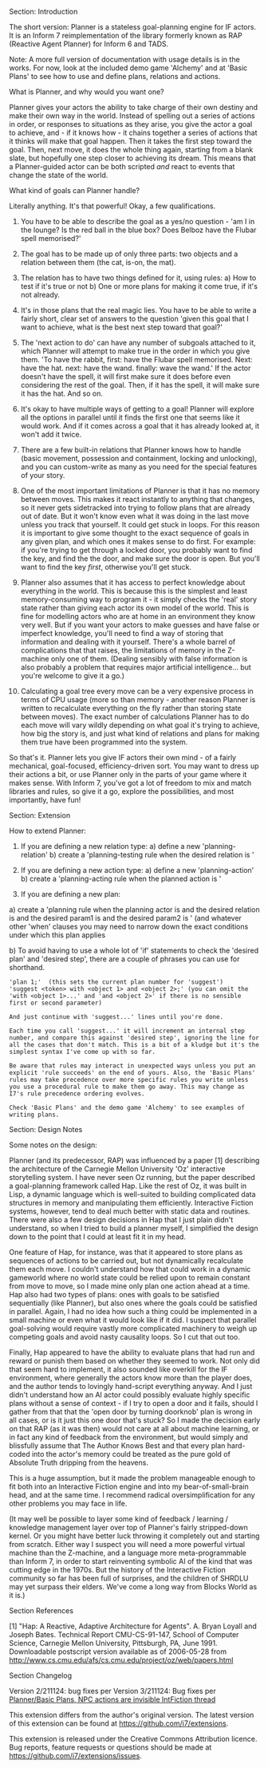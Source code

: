 Section: Introduction

The short version: Planner is a stateless goal-planning engine for IF actors. It is an Inform 7
reimplementation of the library formerly known as RAP (Reactive Agent Planner) for Inform 6 and TADS.

Note: A more full version of documentation with usage details is in the works. For now, look at the included demo game 'Alchemy' and at 'Basic Plans' to see how to use and define plans, relations and actions.

What is Planner, and why would you want one?

Planner gives your actors the ability to take charge of their own destiny and make their own way in the world. Instead of spelling out a series of actions in order, or responses to situations as they arise, you give the actor a goal to achieve, and - if it knows how - it chains together a series of actions that it thinks will make that goal happen. Then it takes the first step toward the goal. Then, next move, it does the whole thing again, starting from a blank slate, but hopefully one step closer to achieving its dream. This means that a Planner-guided actor can
be both scripted *and* react to events that change the state of the world.

What kind of goals can Planner handle?

Literally anything. It's that powerful! Okay, a few qualifications.

1) You have to be able to describe the goal as a yes/no question - 'am I in the lounge? Is the red ball in the blue box? Does Belboz have the Flubar spell memorised?'

2) The goal has to be made up of only three parts: two objects and a relation between them (the cat, is-on, the mat).

3) The relation has to have two things defined for it, using rules:
a) How to test if it's true or not
b) One or more plans for making it come true, if it's not already.

4) It's in those plans that the real magic lies. You have to be able to write a fairly short, clear set of answers to the question 'given this goal that I want to achieve, what is the best next step toward that goal?'

5) The 'next action to do' can have any number of subgoals attached to it, which Planner will attempt to make true in the order in which you give them. 'To have the rabbit, first: have the Flubar spell memorised. Next: have the hat. next: have the wand. finally: wave the wand.' If the actor doesn't have the spell, it will first make sure it does before even considering the rest of the goal. Then, if it has the spell, it will make sure it has the hat. And so on.

6) It's okay to have multiple ways of getting to a goal! Planner will explore all the options in parallel until it finds the first one that seems like it would work. And if it comes across a goal that it has already looked at, it won't add it twice.

7) There are a few built-in relations that Planner knows how to handle (basic movement, possession and containment, locking and unlocking), and you can custom-write as many as you need for the special features of your story.

8) One of the most important limitations of Planner is that it has no memory between moves. This makes it react instantly to anything that changes, so it never gets sidetracked into trying to follow plans that are already out of date. But it won't know even what it was doing in the last move unless you track that yourself. It could get stuck in loops. For this reason it is important to give some thought to the exact sequence of goals in any given plan, and which ones it makes sense to do first. For example: if you're trying to get through a locked door, you probably want
to find the key, and find the the door, and make sure the door is open. But you'll want to find the key *first*, otherwise you'll get stuck.

9) Planner also assumes that it has access to perfect knowledge about everything in the world. This is because this is the simplest and least memory-consuming way to program it - it simply checks the 'real' story state rather than giving each actor its own model of the world. This is fine for modelling actors who are at home in an environment they know very well. But if you want your actors to make guesses and have false or imperfect knowledge, you'll need to find a way of storing that information and dealing with it yourself. There's a whole barrel of complications that that raises, the limitations of memory in the Z-machine only one of them. (Dealing sensibly with false information is also probably a problem that requires major artificial intelligence... but you're welcome to give it a go.)

10) Calculating a goal tree every move can be a very expensive process in terms of CPU usage (more so than memory - another reason Planner is written to recalculate everything on the fly rather than storing state between moves). The exact number of calculations Planner has to do each move will vary wildly depending on what goal it's trying to achieve, how big the story is, and just what kind of relations and plans for making them true have been programmed into the system.

So that's it. Planner lets you give IF actors their own mind - of a fairly mechanical, goal-focused, efficiency-driven sort. You may want to dress up their actions a bit, or use Planner only in the parts of your game where it makes sense. With Inform 7, you've got a lot of freedom to mix and match libraries and rules, so give it a go, explore the possibilities, and most importantly, have fun!

Section: Extension

How to extend Planner:

1. If you are defining a new relation type:
a) define a new 'planning-relation'
b) create a 'planning-testing rule when the desired relation is <relation>'

2. If you are defining a new action type:
a) define a new 'planning-action'
b) create a 'planning-acting rule when the planned action is <action>'

3. If you are defining a new plan:

a) create a 'planning rule when the planning actor is <actor> and the desired relation is <relation> and the desired param1 is <object> and the desired param2 is <object>' (and whatever other 'when' clauses you may need to narrow down the exact conditions under which this plan applies

b) To avoid having to use a whole lot of 'if' statements to check the 'desired plan' and 'desired step', there are a couple of phrases you can use for shorthand.

	'plan 1;'  (this sets the current plan number for 'suggest')
	'suggest <token> with <object 1> and <object 2>;' (you can omit the 'with <object 1>...' and 'and <object 2>' if there is no sensible first or second parameter)
	
	And just continue with 'suggest...' lines until you're done.
	
	Each time you call 'suggest...' it will increment an internal step number, and compare this against 'desired step', ignoring the line for all the cases that don't match. This is a bit of a kludge but it's the simplest syntax I've come up with so far.
	
	Be aware that rules may interact in unexpected ways unless you put an explicit 'rule succeeds' on the end of yours. Also, the 'Basic Plans' rules may take precedence over more specific rules you write unless you use a procedural rule to make them go away. This may change as I7's rule precedence ordering evolves.
	
	Check 'Basic Plans' and the demo game 'Alchemy' to see examples of writing plans.

Section: Design Notes
	
Some notes on the design:

Planner (and its predecessor, RAP) was influenced by a paper [1] describing the architecture of the Carnegie Mellon University 'Oz' interactive storytelling system. I have never seen Oz running, but the paper described a goal-planning framework called Hap. Like the rest of Oz, it was built in Lisp, a dynamic language which is well-suited to building complicated data structures in memory and manipulating them efficiently. Interactive Fiction systems, however, tend to deal much better with static data and routines. There were also a few design decisions in Hap that I just plain didn't understand, so when I tried to build a planner myself, I simplified the design down to
the point that I could at least fit it in my head.

One feature of Hap, for instance, was that it appeared to store plans as sequences of actions to be carried out, but not dynamically recalculate them each move. I couldn't understand how that could work in a dynamic gameworld where no world state could be relied upon to remain constant from move to move, so I made mine only plan one action ahead at a time. Hap also had two types of plans: ones with goals to be satisfied sequentially (like Planner), but also ones where the goals could be satisfied in parallel. Again, I had no idea how such a thing could be implemented in a small machine or even what it would look like if it did. I suspect that parallel goal-solving would require vastly more complicated machinery to weigh up competing goals and avoid nasty causality loops. So I cut that out too.

Finally, Hap appeared to have the ability to evaluate plans that had run and reward or punish them based on whether they seemed to work. Not only did that seem hard to implement, it also sounded like overkill for the IF environment, where generally the actors know more than the player does, and the author tends to lovingly hand-script everything anyway. And I just didn't understand how an AI actor could possibly evaluate highly specific plans without a sense of context - if I try to open a door and it fails, should I gather from that that the 'open door by turning doorknob'
plan is wrong in all cases, or is it just this one door that's stuck? So I made the decision early on that RAP (as it was then) would not care at all about machine learning, or in fact any kind of feedback from the environment, but would simply and blissfully assume that The Author Knows Best and that every plan hard-coded into the actor's memory could be treated as the pure gold of Absolute Truth dripping from the heavens.

This is a huge assumption, but it made the problem manageable enough to fit both into an Interactive Fiction engine and into my bear-of-small-brain head, and at the same time. I recommend radical oversimplification for any other problems you may face in life.

(It may well be possible to layer some kind of feedback / learning / knowledge management layer over top of Planner's fairly stripped-down kernel. Or you might have better luck throwing it completely out and starting from scratch. Either way I suspect you will need a more powerful virtual machine than the Z-machine, and a language more meta-programmable than Inform 7, in order to start reinventing symbolic AI of the kind that was cutting edge in the 1970s. But the history of the Interactive Fiction community so far has been full of surprises, and the children of
SHRDLU may yet surpass their elders. We've come a long way from Blocks World as it is.)

Section References

[1] "Hap: A Reactive, Adaptive Architecture for Agents". A. Bryan Loyall and Joseph Bates. Technical Report CMU-CS-91-147, School of Computer Science, Carnegie Mellon University, Pittsburgh, PA, June 1991. Downloadable postscript version available as of 2006-05-28 from http://www.cs.cmu.edu/afs/cs.cmu.edu/project/oz/web/papers.html

Section Changelog

Version 2/211124: bug fixes per Version 3/211124: Bug fixes per [Planner/Basic Plans, NPC actions are invisible IntFiction thread](https://intfiction.org/t/planner-basic-plans-npc-actions-are-invisible/10034/)

This extension differs from the author's original version. The latest version of this extension can be found at <https://github.com/i7/extensions>.

This extension is released under the Creative Commons Attribution licence. Bug reports, feature requests or questions should be made at <https://github.com/i7/extensions/issues>.

